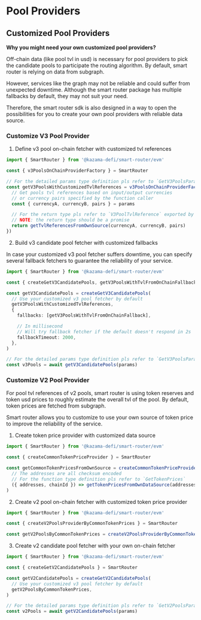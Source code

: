 # Pool Providers

## Customized Pool Providers

**Why you might need your own customized pool providers?**

Off-chain data (like pool tvl in usd) is necessary for pool providers to pick the candidate pools to participate the routing algorithm. By default, smart router is relying on data from subgraph.

However, services like the graph may not be reliable and could suffer from unexpected downtime. Although the smart router package has multiple fallbacks by default, they may not suit your need.

Therefore, the smart router sdk is also designed in a way to open the possibilities for you to create your own pool providers with reliable data source.

### Customize V3 Pool Provider

1. Define v3 pool on-chain fetcher with customized tvl references

```typescript
import { SmartRouter } from '@kazama-defi/smart-router/evm'

const { v3PoolsOnChainProviderFactory } = SmartRouter

// For the detailed params type definition pls refer to `GetV3PoolsParams`
const getV3PoolsWithCustomizedTvlReferences = v3PoolsOnChainProviderFactory((params) => {
  // Get pools tvl references based on input/output currencies
  // or currency pairs specified by the function caller
  const { currencyA, currencyB, pairs } = params

  // For the return type pls refer to `V3PoolTvlReference` exported by the smart router
  // NOTE: the return type should be a promise
  return getTvlReferencesFromOwnSource(currencyA, currencyB, pairs)
})
```

2. Build v3 candidate pool fetcher with customized fallbacks

In case your customized v3 pool fetcher suffers downtime, you can specify several fallback fetchers to guarantee the reliability of your service.

```typescript
import { SmartRouter } from '@kazama-defi/smart-router/evm'

const { createGetV3CandidatePools, getV3PoolsWithTvlFromOnChainFallback } = SmartRouter

const getV3CandidatePools = createGetV3CandidatePools(
  // Use your customized v3 pool fetcher by default
  getV3PoolsWithCustomizedTvlReferences,
  {
    fallbacks: [getV3PoolsWithTvlFromOnChainFallback],

    // In millisecond
    // Will try fallback fetcher if the default doesn't respond in 2s
    fallbackTimeout: 2000,
  },
)

// For the detailed params type definition pls refer to `GetV3PoolsParams`
const v3Pools = await getV3CandidatePools(params)
```

### Customize V2 Pool Provider

For pool tvl references of v2 pools, smart router is using token reserves and token usd prices to roughly estimate the overall tvl of the pool. By default, token prices are fetched from subgraph.

Smart router allows you to customize to use your own source of token price to improve the reliability of the service.

1. Create token price provider with customized data source

```typescript
import { SmartRouter } from '@kazama-defi/smart-router/evm'

const { createCommonTokenPriceProvider } = SmartRouter

const getCommonTokenPricesFromOwnSource = createCommonTokenPriceProvider(
  // The addresses are all checksum encoded
  // For the function type definition pls refer to `GetTokenPrices`
  ({ addresses, chainId }) => getTokenPricesFromOwnDataSource(addresses, chainId),
)
```

2. Create v2 pool on-chain fetcher with customized token price provider

```typescript
import { SmartRouter } from '@kazama-defi/smart-router/evm'

const { createV2PoolsProviderByCommonTokenPrices } = SmartRouter

const getV2PoolsByCommonTokenPrices = createV2PoolsProviderByCommonTokenPrices(getCommonTokenPricesFromOwnSource)
```

3. Create v2 candidate pool fetcher with your own on-chain fetcher

```typescript
import { SmartRouter } from '@kazama-defi/smart-router/evm'

const { createGetV2CandidatePools } = SmartRouter

const getV2CandidatePools = createGetV2CandidatePools(
  // Use your customized v3 pool fetcher by default
  getV2PoolsByCommonTokenPrices,
)

// For the detailed params type definition pls refer to `GetV2PoolsParams`
const v2Pools = await getV2CandidatePools(params)
```
